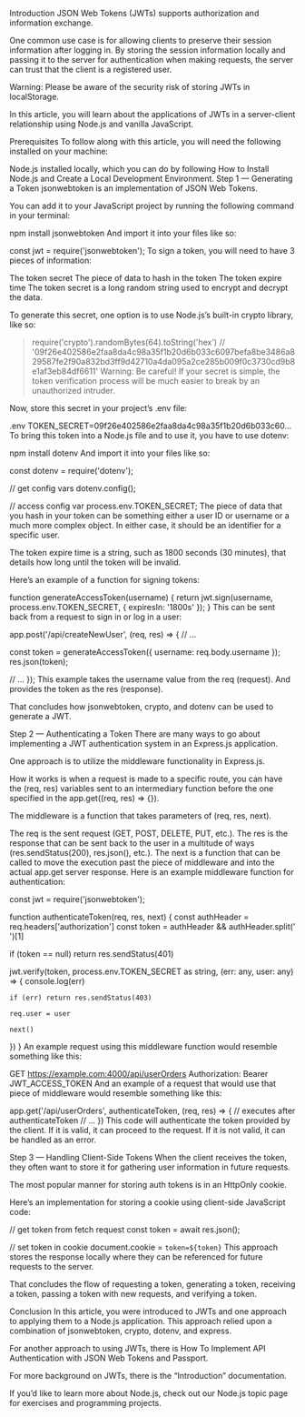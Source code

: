 Introduction
JSON Web Tokens (JWTs) supports authorization and information exchange.

One common use case is for allowing clients to preserve their session information after logging in. By storing the session information locally and passing it to the server for authentication when making requests, the server can trust that the client is a registered user.

Warning: Please be aware of the security risk of storing JWTs in localStorage.

In this article, you will learn about the applications of JWTs in a server-client relationship using Node.js and vanilla JavaScript.

Prerequisites
To follow along with this article, you will need the following installed on your machine:

Node.js installed locally, which you can do by following How to Install Node.js and Create a Local Development Environment.
Step 1 — Generating a Token
jsonwebtoken is an implementation of JSON Web Tokens.

You can add it to your JavaScript project by running the following command in your terminal:

npm install jsonwebtoken
And import it into your files like so:

const jwt = require('jsonwebtoken');
To sign a token, you will need to have 3 pieces of information:

The token secret
The piece of data to hash in the token
The token expire time
The token secret is a long random string used to encrypt and decrypt the data.

To generate this secret, one option is to use Node.js’s built-in crypto library, like so:

> require('crypto').randomBytes(64).toString('hex')
// '09f26e402586e2faa8da4c98a35f1b20d6b033c6097befa8be3486a829587fe2f90a832bd3ff9d42710a4da095a2ce285b009f0c3730cd9b8e1af3eb84df6611'
Warning: Be careful! If your secret is simple, the token verification process will be much easier to break by an unauthorized intruder.

Now, store this secret in your project’s .env file:

.env
TOKEN_SECRET=09f26e402586e2faa8da4c98a35f1b20d6b033c60...
To bring this token into a Node.js file and to use it, you have to use dotenv:

npm install dotenv
And import it into your files like so:

const dotenv = require('dotenv');

// get config vars
dotenv.config();

// access config var
process.env.TOKEN_SECRET;
The piece of data that you hash in your token can be something either a user ID or username or a much more complex object. In either case, it should be an identifier for a specific user.

The token expire time is a string, such as 1800 seconds (30 minutes), that details how long until the token will be invalid.

Here’s an example of a function for signing tokens:

function generateAccessToken(username) {
  return jwt.sign(username, process.env.TOKEN_SECRET, { expiresIn: '1800s' });
}
This can be sent back from a request to sign in or log in a user:

app.post('/api/createNewUser', (req, res) => {
  // ...

  const token = generateAccessToken({ username: req.body.username });
  res.json(token);

  // ...
});
This example takes the username value from the req (request). And provides the token as the res (response).

That concludes how jsonwebtoken, crypto, and dotenv can be used to generate a JWT.

Step 2 — Authenticating a Token
There are many ways to go about implementing a JWT authentication system in an Express.js application.

One approach is to utilize the middleware functionality in Express.js.

How it works is when a request is made to a specific route, you can have the (req, res) variables sent to an intermediary function before the one specified in the app.get((req, res) => {}).

The middleware is a function that takes parameters of (req, res, next).

The req is the sent request (GET, POST, DELETE, PUT, etc.).
The res is the response that can be sent back to the user in a multitude of ways (res.sendStatus(200), res.json(), etc.).
The next is a function that can be called to move the execution past the piece of middleware and into the actual app.get server response.
Here is an example middleware function for authentication:

const jwt = require('jsonwebtoken');

function authenticateToken(req, res, next) {
  const authHeader = req.headers['authorization']
  const token = authHeader && authHeader.split(' ')[1]

  if (token == null) return res.sendStatus(401)

  jwt.verify(token, process.env.TOKEN_SECRET as string, (err: any, user: any) => {
    console.log(err)

    if (err) return res.sendStatus(403)

    req.user = user

    next()
  })
}
An example request using this middleware function would resemble something like this:

GET https://example.com:4000/api/userOrders
Authorization: Bearer JWT_ACCESS_TOKEN
And an example of a request that would use that piece of middleware would resemble something like this:

app.get('/api/userOrders', authenticateToken, (req, res) => {
  // executes after authenticateToken
  // ...
})
This code will authenticate the token provided by the client. If it is valid, it can proceed to the request. If it is not valid, it can be handled as an error.

Step 3 — Handling Client-Side Tokens
When the client receives the token, they often want to store it for gathering user information in future requests.

The most popular manner for storing auth tokens is in an HttpOnly cookie.

Here’s an implementation for storing a cookie using client-side JavaScript code:

// get token from fetch request
const token = await res.json();

// set token in cookie
document.cookie = `token=${token}`
This approach stores the response locally where they can be referenced for future requests to the server.

That concludes the flow of requesting a token, generating a token, receiving a token, passing a token with new requests, and verifying a token.

Conclusion
In this article, you were introduced to JWTs and one approach to applying them to a Node.js application. This approach relied upon a combination of jsonwebtoken, crypto, dotenv, and express.

For another approach to using JWTs, there is How To Implement API Authentication with JSON Web Tokens and Passport.

For more background on JWTs, there is the “Introduction” documentation.

If you’d like to learn more about Node.js, check out our Node.js topic page for exercises and programming projects.

